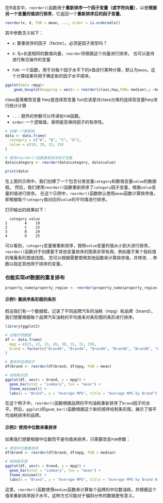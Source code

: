 在R语言中，`reorder()`函数用于**重新排序一个因子变量（或字符向量）**，以便**根据另一个变量的值进行排序**。它返回一个**重新排序后的因子变量**。

```r
reorder(x, X, FUN = mean, ..., order = is.ordered(x))
```

其中参数含义如下：

- `x`: 要重排序的因子（factor）。必须是因子类型吗？
- `X`: 与`x`长度相同的数值向量，`reorder`将根据这个向量进行排序。
也可以是待进行聚合操作的变量

- `FUN`: 一个函数，用于对每个因子水平下的`X`值进行某种计算，默认为`mean`。这个计算结果将用于确定新的因子水平顺序。
```R
ggplot(data =mpg)+
	geom_boxplot(mapping = aes(x = reorder(class,hwy,FUN= median),y =hwy))
```
class是离散型变量
hwy是连续型变量
fun应该是对class分类的连续型变量hwy进行统计计算

- `...`: 额外的参数可以传递给`FUN`函数。
- `order`: 一个逻辑值，表明是否保持因子的有序性。


```R
# 创建一个数据框
data <- data.frame(
  category = c("A", "B", "C", "D"),
  value = c(10, 20, 15, 25)
)

# 使用reorder()函数重新排序因子变量
data$category <- reorder(data$category, data$value)

print(data)
```

在上面的示例中，我们创建了一个包含分类变量`category`和数值变量`value`的数据框。
然后，我们使用`reorder()`函数重新排序了`category`因子变量，根据`value`变量的值进行排序。
在这个示例中，`reorder()`函数默认使用`mean`函数计算排序值，即根据每个`category`值对应的`value`的平均值进行排序。

打印输出的结果如下：
```
  category value
1        A    10
2        C    15
3        B    20
4        D    25
```
可以看到，`category`变量被重新排序，按照`value`变量的值从小到大进行排序。
`reorder()`函数对于创建基于其他变量排序的图表非常有用，例如基于某个指标值的堆叠条形图或线图。
您可以根据需要使用其他函数来计算排序值，并修改`...`参数以指定其他用于排序的变量。


### 也能实现df数据的重复排布
```R
property_name$property_region <- reorder(property_name$property_region , property_name$sum_property )
```


#### 示例1: 重排序条形图的条形

假设我们有一个数据框，记录了不同品牌汽车的油耗（mpg）和品牌（brand）。我们想要根据每个品牌汽车油耗的平均值来对条形图的条形进行排序。

```r
library(ggplot2)

# 创建示例数据
df <- data.frame(
  mpg = c(21, 22, 23, 20, 30, 31, 32, 29),
  brand = factor(c("BrandA", "BrandA", "BrandA", "BrandA", "BrandB", "BrandB", "BrandB", "BrandB"))
)

# 重排序品牌因子
df$brand <- reorder(df$brand, df$mpg, FUN = mean)

# 绘制条形图
ggplot(df, aes(x = brand, y = mpg)) +
  geom_bar(stat = "summary", fun = "mean") +
  theme_minimal() +
  labs(x = "Brand", y = "Average MPG", title = "Average MPG by Brand")
```
在这个例子中，`reorder()`函数根据品牌的平均油耗重新排序了`brand`因子的水平。然后，`ggplot2`的`geom_bar()`函数根据这个新的顺序绘制条形图，展示了按平均油耗排序的品牌。

#### 示例2: 使用中位数来重排序

如果我们想要根据中位数而不是均值来排序，只需要改变`FUN`参数：

```r
# 使用中位数重排序
df$brand <- reorder(df$brand, df$mpg, FUN = median)

# 绘制条形图
ggplot(df, aes(x = brand, y = mpg)) +
  geom_bar(stat = "summary", fun = "mean") +
  theme_minimal() +
  labs(x = "Brand", y = "Average MPG", title = "Average MPG by Brand Ordered by Median")
```

这里，`reorder()`函数使用`median`函数来计算每个品牌的中位数油耗，并根据这个值来重新排序因子水平。这种方式可能对于偏斜分布的数据更有意义。